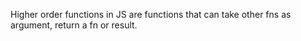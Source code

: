Higher order functions in JS are functions that can take other fns as argument, return a fn or result.
